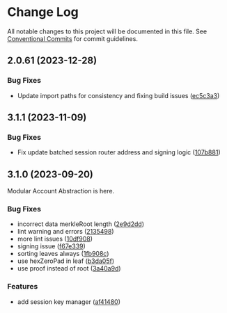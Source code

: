 # Change Log

All notable changes to this project will be documented in this file.
See [Conventional Commits](https://conventionalcommits.org) for commit guidelines.

## 2.0.61 (2023-12-28)

### Bug Fixes

* Update import paths for consistency and fixing build issues ([ec5c3a3](https://github.com/bcnmy/biconomy-client-sdk/pull/332/commits/ec5c3a352e8caab6e94234264f4cd5cb32e5af3f))

## 3.1.1 (2023-11-09)


### Bug Fixes

* Fix update batched session router address and signing logic ([107b881](https://github.com/bcnmy/biconomy-client-sdk/commit/107b881da4b1a6da1f9db22ac54eda62f8c05b59))



## 3.1.0 (2023-09-20)
Modular Account Abstraction is here. 

### Bug Fixes

* incorrect data merkleRoot length ([2e9d2dd](https://github.com/bcnmy/biconomy-client-sdk/commit/2e9d2dd5876a4de61af390d6595e1ab2cf8c137c))
* lint warning and errors ([2135498](https://github.com/bcnmy/biconomy-client-sdk/commit/2135498896beb54d25add820c1521ffa22d5db7c))
* more lint issues ([10df908](https://github.com/bcnmy/biconomy-client-sdk/commit/10df90821b473fd668907cf3e447dfe3825317fc))
* signing issue ([f67e339](https://github.com/bcnmy/biconomy-client-sdk/commit/f67e339bcff8d9712df8406b4d123affcd4d4aa4))
* sorting leaves always ([1fb908c](https://github.com/bcnmy/biconomy-client-sdk/commit/1fb908cb3b90abe4588c3a162ecf45c8afc80d81))
* use hexZeroPad in leaf ([b3da05f](https://github.com/bcnmy/biconomy-client-sdk/commit/b3da05f2e9c56973e96d0a7a3bc065aef23f9c18))
* use proof instead of root ([3a40a9d](https://github.com/bcnmy/biconomy-client-sdk/commit/3a40a9d8b9fb1fba8f660e5eab1fae1369f9f289))


### Features

* add session key manager ([af41480](https://github.com/bcnmy/biconomy-client-sdk/commit/af41480ff1c88e2a4d0ee8605f2f01b3a958a1d9))
